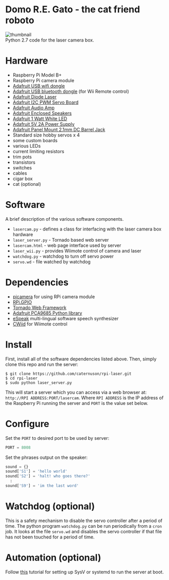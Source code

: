 # Domo R.E. Gato - the cat friend roboto

![thumbnail](http://caternuson.github.io/rpi-laser-thumb.jpg)<br/>
Python 2.7 code for the laser camera box.

# Hardware
* Raspberry Pi Model B+
* Raspberry Pi camera module
* [Adafruit USB wifi dongle](https://www.adafruit.com/products/2810)
* [Adafruit USB bluetooth dongle](https://www.adafruit.com/products/1327) (for Wii Remote control)
* [Adafruit Diode Laser](https://www.adafruit.com/products/1054)
* [Adafruit I2C PWM Servo Board](https://www.adafruit.com/products/815)
* [Adafruit Audio Amp](https://www.adafruit.com/products/1552)
* [Adafruit Enclosed Speakers](https://www.adafruit.com/product/1669)
* [Adafruit 1 Watt White LED](https://www.adafruit.com/products/518)
* [Adafruit 5V 2A Power Supply](https://www.adafruit.com/product/276)
* [Adafruit Panel Mount 2.1mm DC Barrel Jack](https://www.adafruit.com/products/610)
* Standard size hobby servos x 4
* some custom boards
* various LEDs
* current limiting resistors
* trim pots
* transistors
* switches
* cables
* cigar box
* cat (optional)

# Software
A brief description of the various software components.
* ```lasercam.py``` - defines a class for interfacing with the laser camera box hardware
* ```laser_server.py``` - Tornado based web server
* ```lasercam.html``` - web page interface used by server
* ```laser_wii.py``` - provides Wiimote control of camera and laser
* ```watchdog.py``` - watchdog to turn off servo power
* ```servo.wd``` - file watched by watchdog

# Dependencies
* [picamera](https://picamera.readthedocs.io) for using RPi camera module
* [RPi.GPIO](https://pypi.python.org/pypi/RPi.GPIO)
* [Tornado Web Framework](https://pypi.python.org/pypi/tornado)
* [Adafruit PCA9685 Python library](https://github.com/adafruit/Adafruit_Python_PCA9685)
* [eSpeak](http://espeak.sourceforge.net/) multi-lingual software speech synthesizer
* [CWiid](https://github.com/abstrakraft/cwiid) for Wiimote control

# Install
First, install all of the software dependencies listed above. Then, simply clone this repo and run the server:
```
$ git clone https://github.com/caternuson/rpi-laser.git
$ cd rpi-laser
$ sudo python laser_server.py
```
This will start a server which you can access via a web browser at: `http://RPI ADDRESS:PORT/lasercam`. Where `RPI ADDRESS` is the IP address of the Raspberry Pi running the server and `PORT` is the value set below.

# Configure
Set the ```PORT``` to desired port to be used by server:
```python
PORT = 8008
```
Set the phrases output on the speaker:
```python
sound = {}
sound['S1'] = 'hello world'
sound['S2'] = 'halt! who goes there?'
  :
sound['S9'] = 'im the last word'
```

# Watchdog (optional)
This is a safety mechanism to disable the servo controller after a period of time.
The python program ```watchdog.py``` can be run periodically from a ```cron``` job.
It looks at the file ```servo.wd``` and disables the servo controller if that file has not been
touched for a period of time.

# Automation (optional)
Follow [this](https://learn.adafruit.com/running-programs-automatically-on-your-tiny-computer/overview)
tutorial for setting up SysV or systemd to run the server at boot.
